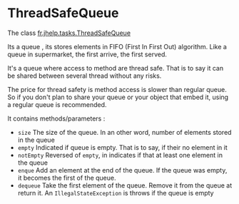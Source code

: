 # ThreadSafeQueue

The class [fr.jhelp.tasks.ThreadSafeQueue](../../src/main/java/fr/jhelp/tasks/ThreadSafeQueue.kt)

Its a queue , its stores elements in FIFO (First In First Out) algorithm.
Like a queue in supermarket, the first arrive, the first served.

It's a queue where access to method are thread safe.
That is to say it can be shared between several thread without any risks.

The price for thread safety is method access is slower than regular queue.
So if you don't plan to share your queue or your object that embed it, using a regular queue is
recommended.

It contains methods/parameters :

* `size` The size of the queue. In an other word, number of elements stored in the queue
* `empty` Indicated if queue is empty. That is to say, if their no element in it
* `notEmpty` Reversed of `empty`, in indicates if that at least one element in the queue
* `enque` Add an element at the end of the queue. If the queue was empty, it becomes the first of
  the queue.
* `dequeue` Take the first element of the queue. Remove it from the queue at return it.
  An `IllegalStateException` is throws if the queue is empty
